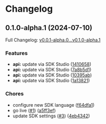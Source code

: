 # Changelog

## 0.1.0-alpha.1 (2024-07-10)

Full Changelog: [v0.0.1-alpha.0...v0.1.0-alpha.1](https://github.com/hdresearch/nolita-py/compare/v0.0.1-alpha.0...v0.1.0-alpha.1)

### Features

* **api:** update via SDK Studio ([1410658](https://github.com/hdresearch/nolita-py/commit/141065886f5ab4bc03b7fcee3ff25875c7ba042b))
* **api:** update via SDK Studio ([7a8b5d1](https://github.com/hdresearch/nolita-py/commit/7a8b5d1f3c8891b9e1bc0b81c5af5aa4af0e64ce))
* **api:** update via SDK Studio ([10395ab](https://github.com/hdresearch/nolita-py/commit/10395ab73a43e37b8ac89b6af299d97ba33369f7))
* **api:** update via SDK Studio ([1a13821](https://github.com/hdresearch/nolita-py/commit/1a138216962fd2d6387a3cf23a358912250af74f))


### Chores

* configure new SDK language ([f64dfa1](https://github.com/hdresearch/nolita-py/commit/f64dfa1e10ef441e7aa61e3d160f7a12581f46ed))
* go live ([#1](https://github.com/hdresearch/nolita-py/issues/1)) ([a5ff3ef](https://github.com/hdresearch/nolita-py/commit/a5ff3efa1536bdfb680d908349a6e877e0da0de7))
* update SDK settings ([#3](https://github.com/hdresearch/nolita-py/issues/3)) ([4eb4342](https://github.com/hdresearch/nolita-py/commit/4eb434283197b1037d6ce3948b8d58f055ca9257))
